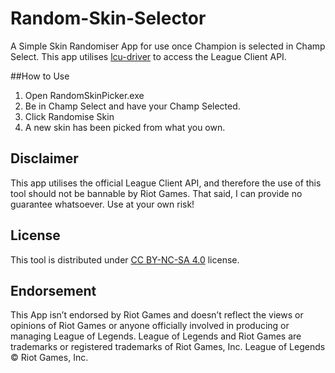 # Random-Skin-Selector
A Simple Skin Randomiser App for use once Champion is selected in Champ Select. This app utilises [lcu-driver](https://github.com/sousa-andre/lcu-driver) to access the League Client API.

##How to Use
1. Open RandomSkinPicker.exe
2. Be in Champ Select and have your Champ Selected.
3. Click Randomise Skin
4. A new skin has been picked from what you own.

## Disclaimer

This app utilises the official League Client API, and therefore the use of this tool should not be bannable by Riot Games. That said, I can provide no guarantee whatsoever. Use at your own risk!

## License 

This tool is distributed under [CC BY-NC-SA 4.0](https://creativecommons.org/licenses/by-nc-sa/4.0/) license.

## Endorsement

This App isn’t endorsed by Riot Games and doesn’t reflect the views or opinions of Riot Games or anyone officially involved in producing or managing League of Legends. League of Legends and Riot Games are trademarks or registered trademarks of Riot Games, Inc. League of Legends © Riot Games, Inc.
